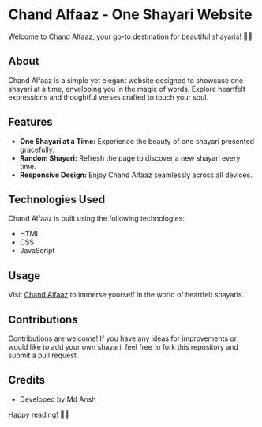 # Chand Alfaaz - One Shayari Website

Welcome to Chand Alfaaz, your go-to destination for beautiful shayaris! 🌙✨

## About

Chand Alfaaz is a simple yet elegant website designed to showcase one shayari at a time, enveloping you in the magic of words. Explore heartfelt expressions and thoughtful verses crafted to touch your soul.

## Features

- **One Shayari at a Time:** Experience the beauty of one shayari presented gracefully.
- **Random Shayari:** Refresh the page to discover a new shayari every time.
- **Responsive Design:** Enjoy Chand Alfaaz seamlessly across all devices.

## Technologies Used

Chand Alfaaz is built using the following technologies:

- HTML
- CSS
- JavaScript

## Usage

Visit [Chand Alfaaz](https://codebydeveloper.github.io/chand_alfaaz/) to immerse yourself in the world of heartfelt shayaris. 

## Contributions

Contributions are welcome! If you have any ideas for improvements or would like to add your own shayari, feel free to fork this repository and submit a pull request.

## Credits

- Developed by Md Ansh


Happy reading! 📖✨
